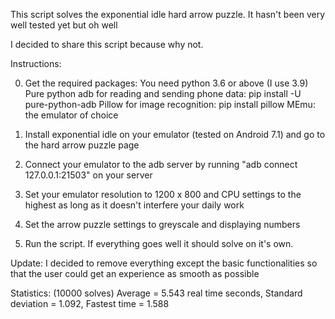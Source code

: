 This script solves the exponential idle hard arrow puzzle. It hasn't been very well tested yet but oh well

I decided to share this script because why not.

Instructions:

0. Get the required packages: You need python 3.6 or above (I use 3.9)
Pure python adb for reading and sending phone data: pip install -U pure-python-adb
Pillow for image recognition: pip install pillow
MEmu: the emulator of choice

1. Install exponential idle on your emulator (tested on Android 7.1) and go to the hard arrow puzzle page

2. Connect your emulator to the adb server by running "adb connect 127.0.0.1:21503" on your server

3. Set your emulator resolution to 1200 x 800 and CPU settings to the highest as long as it doesn't interfere your daily work

4. Set the arrow puzzle settings to greyscale and displaying numbers

5. Run the script. If everything goes well it should solve on it's own.


Update: I decided to remove everything except the basic functionalities so that the user could get an experience as smooth as possible

Statistics: (10000 solves) Average = 5.543 real time seconds, Standard deviation = 1.092, Fastest time = 1.588